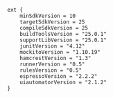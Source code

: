 
    ext {
        minSdkVersion = 10
        targetSdkVersion = 25
        compileSdkVersion = 25
        buildToolsVersion = "25.0.1"
        supportLibVersion = "25.0.1"
        junitVersion = "4.12"
        mockitoVersion = "1.10.19"
        hamcrestVersion = "1.3"
        runnerVersion = "0.5"
        rulesVersion = "0.5"
        espressoVersion = "2.2.2"
        uiautomatorVersion = "2.1.2"
    }
